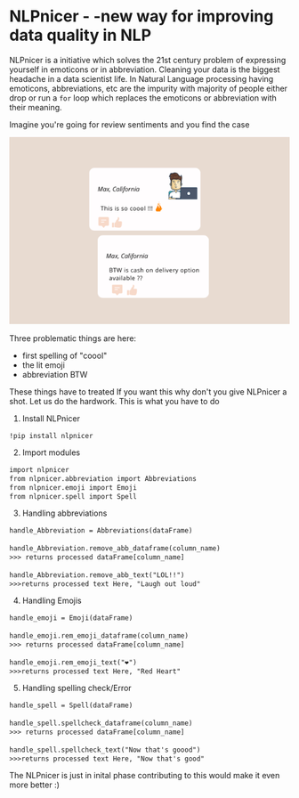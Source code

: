 # NLPnicer - -new way for improving data quality in NLP

NLPnicer is a initiative which solves the 21st century problem of expressing yourself in emoticons or in abbreviation.
Cleaning your data is the biggest headache in a data scientist life. In Natural Language processing having emoticons, abbreviations, etc are the impurity with majority of people either drop or run a `for` loop which replaces the emoticons or abbreviation with their meaning.

Imagine you're going for review sentiments and you find the case
<p align='center'>
  <img src = 'https://github.com/samarthgupta0309/nlpnicer/blob/main/images/reviewimg1.png'></img>
 </p>

Three problematic things are here: 
  * first spelling of "coool" 
  * the lit emoji  
  * abbreviation BTW

These things have to treated
If you want this why don't you give NLPnicer a shot. Let us do the hardwork. This is what you have to do
1. Install NLPnicer 
```
!pip install nlpnicer
```
2. Import modules
```
import nlpnicer
from nlpnicer.abbreviation import Abbreviations
from nlpnicer.emoji import Emoji
from nlpnicer.spell import Spell
```
3. Handling abbreviations
```
handle_Abbreviation = Abbreviations(dataFrame)

handle_Abbreviation.remove_abb_dataframe(column_name)
>>> returns processed dataFrame[column_name]

handle_Abbreviation.remove_abb_text("LOL!!")
>>>returns processed text Here, "Laugh out loud"
```
4. Handling Emojis
```
handle_emoji = Emoji(dataFrame)

handle_emoji.rem_emoji_dataframe(column_name)
>>> returns processed dataFrame[column_name]

handle_emoji.rem_emoji_text("❤️")
>>>returns processed text Here, "Red Heart"
```
5. Handling spelling check/Error
```
handle_spell = Spell(dataFrame)

handle_spell.spellcheck_dataframe(column_name)
>>> returns processed dataFrame[column_name]

handle_spell.spellcheck_text("Now that's goood")
>>>returns processed text Here, "Now that's good"
```
The NLPnicer is just in inital phase contributing to this would make it even more better :)
